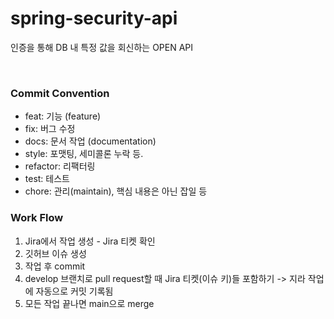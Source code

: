 # spring-security-api
인증을 통해 DB 내 특정 값을 회신하는 OPEN API

<br>

### Commit Convention
- feat: 기능 (feature)
- fix: 버그 수정
- docs: 문서 작업 (documentation)
- style: 포맷팅, 세미콜론 누락 등.
- refactor: 리팩터링
- test: 테스트
- chore: 관리(maintain), 핵심 내용은 아닌 잡일 등


### Work Flow
1. Jira에서 작업 생성 - Jira 티켓 확인
2. 깃허브 이슈 생성
3. 작업 후 commit
4. develop 브랜치로 pull request할 때 Jira 티켓(이슈 키)들 포함하기 -> 지라 작업에 자동으로 커밋 기록됨
5. 모든 작업 끝나면 main으로 merge
